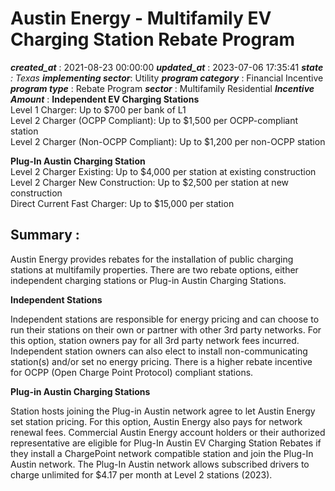 # Austin Energy - Multifamily EV Charging Station Rebate Program 
 ***created_at*** : 2021-08-23 00:00:00 
 ***updated_at*** : 2023-07-06 17:35:41 
 ***state** : Texas 
 **implementing sector***: Utility 
 ***program category*** : Financial Incentive 
 ***program type*** : Rebate Program 
 ***sector*** : Multifamily Residential 
 ***Incentive Amount*** : **Independent EV Charging Stations**  
Level 1 Charger: Up to $700 per bank of L1  
Level 2 Charger (OCPP Compliant): Up to $1,500 per OCPP-compliant station  
Level 2 Charger (Non-OCPP Compliant): Up to $1,200 per non-OCPP station  
  
**Plug-In Austin Charging Station**  
Level 2 Charger Existing: Up to $4,000 per station at existing construction  
Level 2 Charger New Construction: Up to $2,500 per station at new construction  
Direct Current Fast Charger: Up to $15,000 per station

 
 ## Summary : 
 Austin Energy provides rebates for the installation of public charging
stations at multifamily properties. There are two rebate options, either
independent charging stations or Plug-in Austin Charging Stations.  
  
**Independent Stations**  
  
Independent stations are responsible for energy pricing and can choose to run
their stations on their own or partner with other 3rd party networks. For this
option, station owners pay for all 3rd party network fees incurred.
Independent station owners can also elect to install non-communicating
station(s) and/or set no energy pricing. There is a higher rebate incentive
for OCPP (Open Charge Point Protocol) compliant stations.  
  
**Plug-in Austin Charging Stations**  
  
Station hosts joining the Plug-in Austin network agree to let Austin Energy
set station pricing. For this option, Austin Energy also pays for network
renewal fees. Commercial Austin Energy account holders or their authorized
representative are eligible for Plug-In Austin EV Charging Station Rebates if
they install a ChargePoint network compatible station and join the Plug-In
Austin network. The Plug-In Austin network allows subscribed drivers to charge
unlimited for $4.17 per month at Level 2 stations (2023).  

 
 